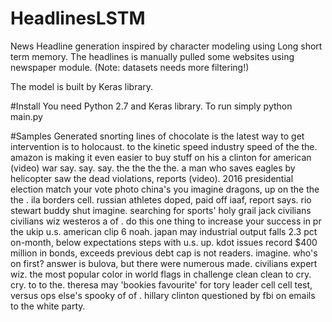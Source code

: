 # HeadlinesLSTM

News Headline generation inspired by character modeling using Long short term memory. The headlines is manually pulled some websites using newspaper module. (Note: datasets needs more filtering!)

The model is built by Keras library. 

#Install 
You need Python 2.7 and Keras library. To run simply python main.py

#Samples Generated
snorting lines of chocolate is the latest way to get intervention is to holocaust. to the kinetic speed industry speed of the the.
amazon is making it even easier to buy stuff on his a clinton for american (video) war say. say. say. the the the the.
a man who saves eagles by helicopter saw the dead violations, reports (video).
2016 presidential election match your vote photo china's you imagine dragons, up on the the the  .
ila borders cell.
russian athletes doped, paid off iaaf, report says. rio stewart buddy shut imagine.
searching for sports' holy grail jack civilians civilians wiz westeros a of .
do this one thing to increase your success in pr the ukip u.s. american clip 6 noah.
japan may industrial output falls 2.3 pct on-month, below expectations steps with u.s. up.
kdot issues record $400 million in bonds, exceeds previous debt cap is not readers. imagine.
who's on first? answer is bulova, but there were numerous made. civilians expert wiz.
the most popular color in world flags in challenge clean clean to cry. cry. to to the.
theresa may 'bookies favourite' for tory leader cell cell test, versus ops else's spooky of of    .
hillary clinton questioned by fbi on emails to the white party.

